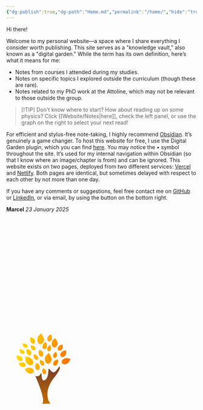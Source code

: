 ```yaml
---
{"dg-publish":true,"dg-path":"Home.md","permalink":"/home/","hide":"true","tags":["gardenEntry"],"dgShowLocalGraph":true,"updated":"2025-01-28T21:21:43.334+01:00"}
---
```


Hi there!

Welcome to my personal website—a space where I share everything I consider worth publishing. This site serves as a "knowledge vault," also known as a "digital garden." While the term has its own definition, here’s what it means for me:

- Notes from courses I attended during my studies.
- Notes on specific topics I explored outside the curriculum (though these are rare).
- Notes related to my PhD work at the Attoline, which may not be relevant to those outside the group.

>[!TIP] Don't know where to start?
>How about reading up on some physics? Click [[Website/Notes\|here]], check the left panel, or use the graph on the right to select your next read!

For efficient and stylus-free note-taking, I highly recommend [Obsidian](https://obsidian.md). It’s genuinely a game changer. To host this website for free, I use the Digital Garden plugin, which you can find [here](https://github.com/oleeskild/obsidian-digital-garden). You may notice the • symbol throughout the site. It’s used for my internal navigation within Obsidian (so that I know where an image/chapter is from) and can be ignored. This website exists on two pages, deployed from two different services: [Vercel](https://koeberlin.vercel.app/) and [Netlify](https://koeberlin.netlify.app/). Both pages are identical, but sometimes delayed with respect to each other by not more than one day.

If you have any comments or suggestions, feel free contact me on [GitHub](https://github.com/MarcelKoeberlin) or [LinkedIn](https://www.linkedin.com/in/marcel-k%C3%B6berlin-776397244/), or via email, by using the button on the bottom right.

**Marcel** 
_23 January 2025_
 <?xml version="1.0" encoding="UTF-8" standalone="no"?><!-- Uploaded to: SVG Repo, www.svgrepo.com, Generator: SVG Repo Mixer Tools --><svg xmlns:inkscape="http://www.inkscape.org/namespaces/inkscape" xmlns:sodipodi="http://sodipodi.sourceforge.net/DTD/sodipodi-0.dtd" xmlns:xlink="http://www.w3.org/1999/xlink" xmlns="http://www.w3.org/2000/svg" xmlns:svg="http://www.w3.org/2000/svg" width="200" height="800px" viewBox="0 0 1024 1024" class="icon" version="1.1" id="svg6" sodipodi:docname="tree-svgrepo-com.svg" inkscape:version="1.2.2 (b0a8486541, 2022-12-01)">  <defs id="defs10">    <linearGradient inkscape:collect="always" id="linearGradient1672">      <stop style="stop-color:#824522;stop-opacity:1;" offset="0" id="stop1668"/>      <stop style="stop-color:#c46d00;stop-opacity:1;" offset="1" id="stop1670"/>    </linearGradient>    <linearGradient inkscape:collect="always" id="linearGradient882">      <stop style="stop-color:#ffe400;stop-opacity:1;" offset="0" id="stop878"/>      <stop style="stop-color:#ff6d00;stop-opacity:1;" offset="1" id="stop880"/>    </linearGradient>    <linearGradient inkscape:collect="always" xlink:href="#linearGradient882" id="linearGradient884" x1="128.59801" y1="205.97394" x2="869.52509" y2="404.38843" gradientUnits="userSpaceOnUse"/>    <linearGradient inkscape:collect="always" xlink:href="#linearGradient1672" id="linearGradient1674" x1="536.1637" y1="568.41846" x2="536.1637" y2="978.35699" gradientUnits="userSpaceOnUse"/>  </defs>  <sodipodi:namedview id="namedview8" pagecolor="#ffffff" bordercolor="#000000" borderopacity="0.25" inkscape:showpageshadow="2" inkscape:pageopacity="0.0" inkscape:pagecheckerboard="0" inkscape:deskcolor="#d1d1d1" showgrid="false" inkscape:zoom="1.07" inkscape:cx="400.46729" inkscape:cy="400" inkscape:window-width="1920" inkscape:window-height="1052" inkscape:window-x="960" inkscape:window-y="0" inkscape:window-maximized="1" inkscape:current-layer="svg6"/>  <path d="M220.046 177.591c3.094 12.374 3.094 17.015 12.374 27.069 4.64 5.414 10.054 10.054 23.975 14.694 20.108 6.187 27.069-5.414 30.162-9.281l7.734 1.547c3.094 1.547 5.414 3.094 5.414 3.094l0.773-3.867-5.414-0.773c-3.867-1.547-6.96-3.094-6.96-3.094s4.64-15.468-6.187-27.842c-26.295-29.389-68.832-12.374-69.605-10.827l5.414 3.094 2.32 6.187zM564.203 285.866c-1.547 0.773 2.32 4.64 0 10.827-0.773 3.094-4.64 6.96-6.96 9.281-16.241 14.694-23.975 19.335-30.936 42.536-3.867 12.374-6.96 23.975-1.547 48.723 7.734 35.576 31.709 37.123 40.216 37.896 1.547 0 3.867 6.96 4.64 12.374 0.773 6.187 0 11.601 0 11.601s3.094 3.867 6.187-2.32c0-0.773-2.32-6.187-3.094-9.281-0.773-6.96-0.773-13.148-0.773-13.148s27.069-6.187 36.349-33.256c22.428-64.965-40.216-116.782-44.083-115.235zM461.343 171.404c1.547 0 3.867 6.96 4.64 12.374 0.773 6.187 0 11.601 0 11.601s3.094 3.867 6.187-2.32c0-0.773-2.32-6.187-3.094-9.281-0.773-6.96-0.773-13.148-0.773-13.148s27.069-5.414 37.123-33.256c21.655-65.738-40.99-117.555-44.083-116.008-1.547 0.773 2.32 4.64 0 10.827-0.773 3.094-4.64 6.96-6.96 9.281-16.241 14.694-23.975 19.335-30.936 42.536-3.867 12.374-6.96 23.975-1.547 48.723 6.96 36.349 30.936 37.123 39.443 38.669zM868.145 361.658c-0.773-0.773-3.094 3.867-8.507 4.64l-10.054-1.547c-18.561-6.187-25.522-10.054-46.403-5.414-10.827 2.32-21.655 5.414-37.896 19.335-24.748 20.881-14.694 40.216-12.374 47.177 0.773 1.547-3.867 6.187-7.734 8.507-4.64 3.867-8.507 4.64-8.507 4.64s-1.547 4.64 3.867 3.867l6.187-6.187c4.64-3.867 10.054-6.187 10.054-6.187s16.241 18.561 40.99 13.921c60.324-10.827 73.472-80.432 70.378-82.753zM495.372 175.271c-3.867 7.734-6.96 16.241-6.187 33.256 1.547 25.522 18.561 28.615 23.975 30.162 0.773 0 1.547 5.414 1.547 9.281 0 4.64-1.547 7.734-1.547 7.734s1.547 3.094 4.64-0.773l-1.547-6.96c0-4.64 0.773-9.281 0.773-9.281s19.335-1.547 28.615-19.335c21.655-43.31-16.241-84.299-18.561-84.299-0.773 0 0.773 3.094-0.773 7.734l-6.187 5.414c-12.374 9.281-17.788 12.374-24.748 27.069zM640.769 226.315l-3.867 7.734c1.547 5.414 4.64 2.32 4.64 2.32s0-4.64 1.547-10.054c1.547-4.64 3.867-10.054 5.414-10.054 6.96 0 28.615 2.32 40.216-27.842 7.734-20.881 6.187-31.709 4.64-42.536-3.094-20.881-9.281-26.295-21.655-40.99l-4.64-8.507c-0.773-6.187 3.094-9.281 1.547-10.054-3.094-1.547-64.191 34.802-53.364 94.353 4.64 25.522 27.842 34.029 27.842 34.029s-0.773 5.414-2.32 11.601zM381.684 553.458c-4.64-2.32-9.281-6.187-9.281-7.734 1.547-6.96 8.507-27.842-19.335-44.857-18.561-11.601-29.389-13.148-40.216-13.921-20.881-1.547-27.069 3.094-44.857 12.374l-10.054 3.094c-6.187-0.773-8.507-4.64-9.281-3.867-2.32 2.32 20.881 69.605 81.206 71.925 25.522 0.773 38.669-20.108 38.669-20.108s5.414 1.547 10.827 4.64l6.96 5.414c6.187 0 3.867-3.867 3.867-3.867s-3.867-0.773-8.507-3.094zM783.846 337.683c14.694-11.601 19.335-19.335 23.202-28.615 6.96-16.241 5.414-22.428 3.094-39.443v-8.507c2.32-4.64 6.187-5.414 5.414-6.187-1.547-2.32-61.871-3.867-81.206 44.083-8.507 20.108 4.64 37.123 4.64 37.123s-3.094 3.867-6.96 6.96l-6.187 3.867c-1.547 4.64 2.32 3.867 2.32 3.867s2.32-3.094 5.414-6.187l8.507-4.64c5.414 2.32 20.108 13.921 41.763-2.32zM497.692 459.878s1.547 3.094 3.094 7.734l0.773 6.187 3.867-0.773s-1.547-2.32-3.094-6.187l-0.773-7.734c3.867-2.32 17.015-9.281 11.601-30.936-3.867-14.694-8.507-20.108-13.921-25.522-10.054-10.054-14.694-10.827-27.842-14.694l-6.187-3.094-3.094-6.187c-2.32 0-22.428 44.083 6.96 72.699 12.374 12.374 28.615 8.507 28.615 8.507zM210.765 302.88c16.241 6.96 29.389-3.094 29.389-3.094l5.414 5.414 3.094 5.414c3.867 1.547 3.094-1.547 3.094-1.547l-5.414-4.64-3.867-6.96c2.32-3.867 11.601-15.468-0.773-32.482-8.507-11.601-15.468-15.468-22.428-18.561-13.148-6.187-17.788-4.64-30.936-3.094l-6.96-0.773c-2.32-1.547-3.094-4.64-3.867-4.64-2.32 1.547-3.867 49.497 33.256 64.965zM260.262 464.518s4.64 1.547 8.507 3.867l5.414 4.64c4.64 0 3.094-3.094 3.094-3.094s-3.867-0.773-7.734-2.32c-3.867-1.547-7.734-4.64-6.96-6.187 0.773-5.414 6.187-22.428-15.468-35.576-14.694-9.281-23.975-10.054-32.482-10.827-17.015-0.773-21.655 3.094-36.349 10.054l-7.734 2.32c-4.64 0-6.96-3.867-7.734-3.094-1.547 2.32 17.015 56.457 66.511 57.231 20.881-0.773 30.936-17.015 30.936-17.015zM373.176 195.379c-12.374-7.734-17.015-6.96-30.162-6.96l-6.96-1.547c-3.094-2.32-3.094-5.414-4.64-5.414-2.32 0.773-10.054 47.95 25.522 68.832 14.694 8.507 29.389 0.773 29.389 0.773s3.094 3.094 4.64 6.187l2.32 5.414c3.867 1.547 3.094-1.547 3.094-1.547l-3.867-4.64-3.094-7.734c3.094-3.867 13.921-13.921 3.094-32.482-6.96-13.148-13.148-17.015-19.335-20.881zM511.613 502.414l-5.414-4.64c-1.547-3.867 0-6.187-1.547-6.187-2.32 0-32.482 37.123-11.601 71.925 8.507 14.694 25.522 14.694 25.522 14.694l1.547 7.734-0.773 6.187c2.32 3.094 3.867 0.773 3.867 0.773l-1.547-6.187c0-3.094 0-7.734 0.773-7.734 4.64-1.547 18.561-5.414 18.561-27.069 0-14.694-3.094-21.655-6.96-27.842-6.187-13.148-10.827-15.468-22.428-21.655zM568.844 263.437s-0.773 3.867-2.32 7.734l-3.867 4.64c0.773 3.867 3.094 2.32 3.094 2.32s0-3.094 1.547-6.187l4.64-6.187c4.64 0.773 18.561 3.867 29.389-15.468 6.96-13.148 6.96-20.108 6.96-27.842 0-13.921-3.867-18.561-10.827-29.389l-2.32-6.187c0-3.867 2.32-5.414 1.547-6.187-1.547-1.547-45.63 17.788-43.31 58.778 0.773 16.241 15.468 23.975 15.468 23.975zM647.729 354.697s-0.773 3.867-3.094 7.734l-3.867 4.64c0 3.867 3.094 2.32 3.094 2.32s0.773-3.094 2.32-6.187l4.64-6.187c4.64 0.773 18.561 4.64 29.389-14.694 6.96-13.148 7.734-20.108 7.734-27.842 0-13.921-3.094-18.561-10.054-29.389l-2.32-6.187c0-3.867 3.094-5.414 2.32-6.187-1.547-1.547-46.403 16.241-45.63 57.231 1.547 16.241 15.468 24.748 15.468 24.748zM378.59 309.067l-3.094-6.187c-2.32 0-19.335 44.857 11.601 71.925 13.148 11.601 28.615 6.187 28.615 6.187s2.32 3.094 3.867 6.96l1.547 6.187 3.867-0.773s-2.32-2.32-3.094-6.187l-1.547-7.734c3.867-3.094 16.241-10.827 9.281-31.709-4.64-13.921-10.054-19.335-15.468-24.748-10.054-10.054-15.468-10.054-28.615-13.148l-6.96-0.773zM266.449 411.928c5.414 11.601 11.601 22.428 32.482 36.349 30.162 20.881 48.723 4.64 54.911 0 1.547-0.773 7.734 2.32 11.601 6.187 4.64 3.867 7.734 8.507 7.734 8.507s5.414 0.773 3.094-5.414l-8.507-4.64c-5.414-3.867-10.054-9.281-10.054-9.281s15.468-23.202 3.094-49.497c-28.615-62.644-109.048-56.457-111.368-53.364-0.773 1.547 4.64 2.32 7.734 7.734 1.547 3.094 1.547 7.734 1.547 11.601-1.547 21.655-3.094 30.162 7.734 51.817zM340.694 280.452c-14.694-44.083-70.378-45.63-71.925-43.31-0.773 0.773 3.094 1.547 4.64 6.187v7.734c-2.32 14.694-4.64 20.108 0.773 35.576 3.094 7.734 6.187 15.468 19.335 27.069 18.561 16.241 32.482 6.96 37.123 3.867l7.734 4.64 4.64 6.187s3.867 0.773 2.32-3.867l-5.414-3.867c-3.094-3.094-6.187-6.96-6.187-6.96s13.148-14.694 6.96-33.256zM761.417 170.631c-0.773 0-0.773 3.094-3.867 6.187l-7.734 2.32c-14.694 2.32-20.881 2.32-33.256 12.374-6.96 5.414-13.148 10.827-19.335 27.069-9.281 23.202 3.867 32.482 8.507 36.349 0.773 0.773-0.773 5.414-2.32 8.507-1.547 3.867-4.64 6.187-4.64 6.187s0 3.867 3.867 0.773l1.547-6.187c2.32-4.64 4.64-7.734 4.64-7.734s18.561 7.734 34.029-4.64c38.669-27.842 21.655-80.432 18.561-81.206zM324.453 127.321c2.32 8.507 4.64 16.241 16.241 28.615 17.015 17.788 31.709 9.281 36.349 7.734l6.96 5.414 3.867 6.187s3.094 1.547 2.32-3.094l-5.414-4.64c-3.094-3.867-5.414-7.734-5.414-7.734s14.694-13.921 10.054-33.256c-10.827-45.63-65.738-51.817-67.285-49.497-0.773 0.773 3.094 2.32 3.867 6.187l-0.773 7.734c-2.32 15.468-4.64 20.881-0.773 36.349zM213.085 388.726c0.773-0.773 5.414 0.773 8.507 2.32 3.867 1.547 6.187 4.64 6.187 4.64s3.867 0 0.773-3.867l-6.187-2.32-7.734-4.64s7.734-18.561-3.867-34.029c-27.842-37.896-80.432-22.428-81.206-19.335 0 0.773 3.094 0.773 6.187 3.867l2.32 7.734c1.547 14.694 1.547 20.881 11.601 33.256 5.414 6.96 10.827 13.148 26.295 19.335 23.202 10.054 33.256-3.094 37.123-6.96zM501.559 305.2c-1.547-17.015-6.187-23.975-10.827-30.936-9.281-13.148-14.694-15.468-28.615-21.655l-6.187-4.64c-2.32-3.867-0.773-6.96-2.32-6.96-2.32 0-34.029 45.63-6.187 83.526 11.601 16.241 31.709 13.921 31.709 13.921s1.547 3.867 2.32 8.507v6.96c3.094 3.867 3.867 0 3.867 0s-1.547-3.094-2.32-6.96c-0.773-3.867-0.773-8.507 0.773-9.281 4.64-2.32 20.108-7.734 17.788-32.482zM405.659 420.435c-0.773 0.773 2.32 3.094 1.547 7.734l-3.094 6.96c-8.507 12.374-13.148 16.241-13.921 32.482-0.773 8.507-0.773 17.015 6.187 32.482 10.054 22.428 26.295 19.335 31.709 19.335 0.773 0 3.867 3.867 4.64 7.734 1.547 3.867 1.547 7.734 1.547 7.734s3.094 2.32 3.867-2.32l-3.094-6.187c-1.547-4.64-2.32-8.507-2.32-8.507s17.788-7.734 20.108-27.842c5.414-47.177-44.857-71.152-47.177-69.605zM694.906 370.165l-3.867 6.96-6.96 3.094c-14.694 3.094-20.108 3.867-32.482 15.468-6.187 6.187-11.601 12.374-17.015 27.842-6.96 23.975 6.96 32.482 11.601 35.576 0.773 0.773 0 5.414-1.547 9.281s-3.867 6.96-3.867 6.96 0.773 3.867 3.867 0.773l1.547-6.96c1.547-4.64 3.867-8.507 3.867-8.507s19.335 6.187 33.256-7.734c35.576-31.709 14.694-82.753 11.601-82.753zM575.804 133.508c0.773 0 1.547 5.414 1.547 9.281s-1.547 7.734-1.547 7.734 1.547 3.094 3.867-0.773l-0.773-6.96c0-4.64 1.547-9.281 1.547-9.281s20.108 0 30.162-17.015c23.975-40.216-10.827-82.753-13.921-82.753-0.773 0 0.773 3.094-1.547 7.734l-6.187 4.64c-13.148 7.734-18.561 10.054-26.295 23.975-3.867 7.734-7.734 14.694-7.734 31.709 0 26.295 15.468 30.162 20.881 31.709z" fill="#148d13" id="path2" style="fill-opacity:1;fill:url(#linearGradient884);stroke:#fffefe;stroke-opacity:1;stroke-width:1.92;stroke-dasharray:none"/>  <path d="M650.050 620.743c-155.451 192.574-73.472 341.838-46.403 352.665 3.094 1.547-122.969 4.64-121.422 3.867 58.778-35.576-64.191-318.636-87.393-367.36-9.281-19.335 9.281 2.32 43.31-10.827 27.069-10.827 19.335-40.99 35.576-34.029 12.374 5.414-3.867 50.27 21.655 91.26 4.64 7.734 71.925 9.281 73.472-129.156 0.773-62.644 28.615 6.96 55.684 17.788s35.576 6.96 91.26-69.605c5.414-9.281 47.177 5.414-65.738 145.397z" fill="#824522" id="path4" style="stroke-width:1.92;stroke-dasharray:none;stroke:#ffffff;stroke-opacity:1;fill-opacity:1;fill:url(#linearGradient1674)"/></svg>